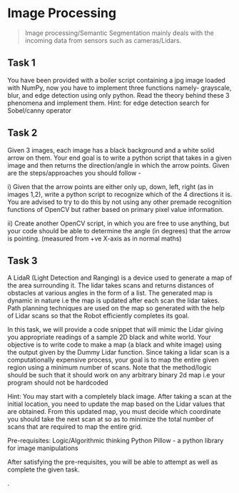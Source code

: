 
# Image Processing

> Image processing/Semantic Segmentation mainly deals with the incoming data from sensors such as cameras/Lidars.
> 
## Task 1
You have been provided with a boiler script containing a jpg image loaded with NumPy, now you have to implement three functions namely- grayscale, blur, and edge detection using only python. Read the theory behind these 3 phenomena and implement them. Hint: for edge detection search for Sobel/canny operator

## Task 2
Given 3 images, each image has a black background and a white solid arrow on them.
Your end goal is to write a python script that takes in a given image and then returns the direction/angle in which the arrow points. Given are the steps/approaches you should follow -

i) Given that the arrow points are either only up, down, left, right (as in images 1,2), write a python script to recognize which of the 4 directions it is. You are advised to try to do this by not using any other premade recognition functions of OpenCV but rather based on primary pixel value information.

ii) Create another OpenCV script, in which you are free to use anything, but your code should be able to determine the angle (in degrees) that the arrow is pointing. (measured from +ve X-axis as in normal maths)

## Task 3
A LidaR (Light Detection and Ranging) is a device used to generate a map of the area surrounding it. The lidar takes scans and returns distances of obstacles at various angles in the form of a list. The generated map is dynamic in nature i.e the map is updated after each scan the lidar takes. Path planning techniques are used on the map so generated with the help of Lidar scans so that the Robot efficiently completes its goal. 

In this task, we will provide a code snippet that will mimic the Lidar giving you appropriate readings of a sample 2D black and white world. Your objective is to write code to make a map (a black and white image) using the output given by the Dummy Lidar function. Since taking a lidar scan is a computationally expensive process, your goal is to map the entire given region using a minimum number of scans. Note that the method/logic should be such that it should work on any arbitrary binary 2d map i.e your program should not be hardcoded
		
Hint: You may start with a completely black image. After taking a scan at the initial location, you need to update the map based on the Lidar values that are obtained. From this updated map, you must decide which coordinate you should take the next scan at so as to minimize the total number of scans that are required to map the entire grid.

Pre-requisites:
Logic/Algorithmic thinking
Python
Pillow - a python library for image manipulations

After satisfying the pre-requisites, you will be able to attempt as well as complete the given task.

.
